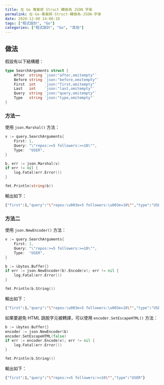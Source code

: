 ```yaml
---
title: 在 Go 專案將 Struct 轉換為 JSON 字串
permalink: 在-Go-專案將-Struct-轉換為-JSON-字串
date: 2020-12-08 14:08:18
tags: ["程式設計", "Go"]
categories: ["程式設計", "Go", "其他"]
---
```


## 做法

假設有以下結構體：

```GO
type SearchArguments struct {
	After  string `json:"after,omitempty"`
	Before string `json:"before,omitempty"`
	First  int    `json:"first,omitempty"`
	Last   int    `json:"last,omitempty"`
	Query  string `json:"query,omitempty"`
	Type   string `json:"type,omitempty"`
}
```

### 方法一

使用 `json.Marshal()` 方法：

```GO
v := query.SearchArguments{
	First: 1,
	Query: "\"repos:>=5 followers:>=10\"",
	Type:  "USER",
}

b, err := json.Marshal(v)
if err != nil {
	log.Fatal(err.Error())
}

fmt.Println(string(b))
```

輸出如下：

```BASH
{"first":1,"query":"\"repos:\u003e=5 followers:\u003e=10\"","type":"USER"}
```

### 方法二

使用 `json.NewEncoder()` 方法：

```GO
v := query.SearchArguments{
	First: 1,
	Query: "\"repos:>=5 followers:>=10\"",
	Type:  "USER",
}

b := &bytes.Buffer{}
if err := json.NewEncoder(b).Encode(v); err != nil {
	log.Fatal(err.Error())
}

fmt.Println(b.String())
```

輸出如下：

```BASH
{"first":1,"query":"\"repos:\u003e=5 followers:\u003e=10\"","type":"USER"}
```

如果要避免 HTML 跳脫字元被轉譯，可以使用 `encoder.SetEscapeHTML()` 方法：

```GO
b := &bytes.Buffer{}
encoder := json.NewEncoder(b)
encoder.SetEscapeHTML(false)
if err := encoder.Encode(v); err != nil {
	log.Fatal(err.Error())
}

fmt.Println(b.String())
```

輸出如下：

```BASH
{"first":1,"query":"\"repos:>=5 followers:>=10\"","type":"USER"}
```
